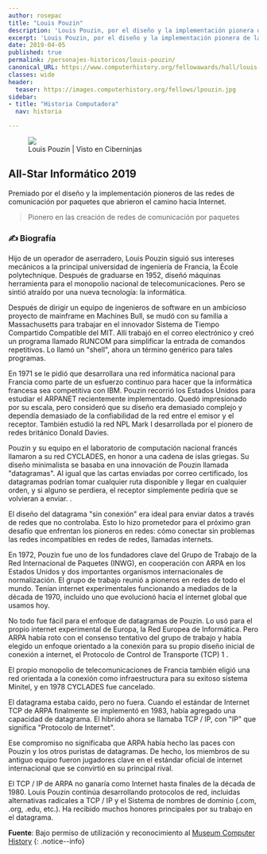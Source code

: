 ```yaml
---
author: rosepac
title: "Louis Pouzin"
description: 'Louis Pouzin, por el diseño y la implementación pionera de las redes de comunicación por paquetes que abrieron el camino hacia Internet.'
excerpt: 'Louis Pouzin, por el diseño y la implementación pionera de las redes de comunicación por paquetes que abrieron el camino hacia Internet.'
date: 2019-04-05
published: true
permalink: /personajes-historicos/louis-pouzin/
canonical_URL: https://www.computerhistory.org/fellowawards/hall/louis-pouzin/
classes: wide
header:
  teaser: https://images.computerhistory.org/fellows/lpouzin.jpg
sidebar:
- title: "Historia Computadora"
  nav: historia

---
```


<figure>
    <a href="https://images.computerhistory.org/fellows/lpouzin.jpg" class="image-popup"><img src="https://images.computerhistory.org/fellows/lpouzin.jpg"></a>
    <figcaption>Louis Pouzin | Visto en Ciberninjas</figcaption>
</figure>

## All-Star Informático 2019

Premiado por el diseño y la implementación pioneros de las redes de comunicación por paquetes que abrieron el camino hacia Internet.

> Pionero en las creación de redes de comunicación por paquetes

### ✍ Biografía

Hijo de un operador de aserradero, Louis Pouzin siguió sus intereses mecánicos a la principal universidad de ingeniería de Francia, la École polytechnique. Después de graduarse en 1952, diseñó máquinas herramienta para el monopolio nacional de telecomunicaciones. Pero se sintió atraído por una nueva tecnología: la informática.

Después de dirigir un equipo de ingenieros de software en un ambicioso proyecto de mainframe en Machines Bull, se mudó con su familia a Massachusetts para trabajar en el innovador Sistema de Tiempo Compartido Compatible del MIT. Allí trabajó en el correo electrónico y creó un programa llamado RUNCOM para simplificar la entrada de comandos repetitivos. Lo llamó un "shell", ahora un término genérico para tales programas.

En 1971 se le pidió que desarrollara una red informática nacional para Francia como parte de un esfuerzo continuo para hacer que la informática francesa sea competitiva con IBM. Pouzin recorrió los Estados Unidos para estudiar el ARPANET recientemente implementado. Quedó impresionado por su escala, pero consideró que su diseño era demasiado complejo y dependía demasiado de la confiabilidad de la red entre el emisor y el receptor. También estudió la red NPL Mark I desarrollada por el pionero de redes británico Donald Davies.

Pouzin y su equipo en el laboratorio de computación nacional francés llamaron a su red CYCLADES, en honor a una cadena de islas griegas. Su diseño minimalista se basaba en una innovación de Pouzin llamada "datagramas". Al igual que las cartas enviadas por correo certificado, los datagramas podrían tomar cualquier ruta disponible y llegar en cualquier orden, y si alguno se perdiera, el receptor simplemente pediría que se volvieran a enviar. .

El diseño del datagrama "sin conexión" era ideal para enviar datos a través de redes que no controlaba. Esto lo hizo prometedor para el próximo gran desafío que enfrentan los pioneros en redes: cómo conectar sin problemas las redes incompatibles en redes de redes, llamadas internets.

En 1972, Pouzin fue uno de los fundadores clave del Grupo de Trabajo de la Red Internacional de Paquetes (INWG), en cooperación con ARPA en los Estados Unidos y dos importantes organismos internacionales de normalización. El grupo de trabajo reunió a pioneros en redes de todo el mundo. Tenían internet experimentales funcionando a mediados de la década de 1970, incluido uno que evolucionó hacia el internet global que usamos hoy.

No todo fue fácil para el enfoque de datagramas de Pouzin. Lo usó para el propio internet experimental de Europa, la Red Europea de Informática. Pero ARPA había roto con el consenso tentativo del grupo de trabajo y había elegido un enfoque orientado a la conexión para su propio diseño inicial de conexión a internet, el Protocolo de Control de Transporte (TCP) 1 .

El propio monopolio de telecomunicaciones de Francia también eligió una red orientada a la conexión como infraestructura para su exitoso sistema Minitel, y en 1978 CYCLADES fue cancelado.

El datagrama estaba caído, pero no fuera. Cuando el estándar de Internet TCP de ARPA finalmente se implementó en 1983, había agregado una capacidad de datagrama. El híbrido ahora se llamaba TCP / IP, con "IP" que significa "Protocolo de Internet".

Ese compromiso no significaba que ARPA había hecho las paces con Pouzin y los otros puristas de datagramas. De hecho, los miembros de su antiguo equipo fueron jugadores clave en el estándar oficial de internet internacional que se convirtió en su principal rival.

El TCP / IP de ARPA no ganaría como Internet hasta finales de la década de 1980. Louis Pouzin continúa desarrollando protocolos de red, incluidas alternativas radicales a TCP / IP y el Sistema de nombres de dominio (.com, .org, .edu, etc.). Ha recibido muchos honores principales por su trabajo en el datagrama.

**Fuente**: Bajo permiso de utilización y reconocimiento al [Museum Computer History](https://www.computerhistory.org/ "Página web el Museo de la Historia de las Computadoras") 
{: .notice--info}